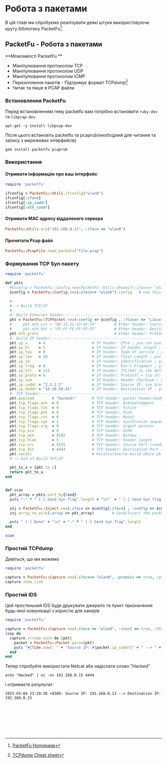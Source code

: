 # Робота з пакетами
В цій главі ми спробуємо реалізувати деякі штуки використовуючи круту бібліотеку PacketFu[^1].


## PacketFu - Робота з пакетами

**Можливості PacketFu **
* Маніпулювання протоколом TCP
* Маніпулювання протоколом UDP 
* Маніпулювання протоколом ICMP 
* Перехоплення пакетів - Підтримує формат TCPdump[^2]
* Читає та пише в PCAP файли


### Встановлення PacketFu
Перед встановленням гему packetfu вам потрібно встановити `ruby-dev` та `libpcap-dev`
```
apt-get -y install libpcap-dev
```

Після цього встановіть packetfu та pcaprub(необхідний для читання та запису з мережевих інтерфейсів)
```
gem install packetfu pcaprub
```

### Використання

#### Отримати інформацію про ваш інтерфейс
```ruby
require 'packetfu'

ifconfig = PacketFu::Utils.ifconfig("wlan0")
ifconfig[:iface]
ifconfig[:ip_saddr]
ifconfig[:eth_saddr]
```

#### Отримати MAC адресу віддаленого сервера
```ruby
PacketFu::Utils.arp("192.168.0.21", :iface => "wlan0")
```

#### Прочитати Pcap файл
```ruby
PacketFu::PcapFile.read_packets("file.pcap")
```


### Формування TCP Syn пакету

```ruby
require 'packetfu'

def pkts
  #$config = PacketFu::Config.new(PacketFu::Utils.whoami?(:iface=> "wlan0")).config 	# set interface
  $config = PacketFu::Config.new(:iface=> "wlan0").config   # use this line instead of above if you face `whoami?': uninitialized constant PacketFu::Capture (NameError)

  #
  #--> Build TCP/IP
  #
  #- Build Ethernet header:---------------------------------------
  pkt = PacketFu::TCPPacket.new(:config => $config , :flavor => "Linux")    # IP header
  #     pkt.eth_src = "00:11:22:33:44:55"        # Ether header: Source MAC ; you can use: pkt.eth_header.eth_src
  #     pkt.eth_dst = "FF:FF:FF:FF:FF:FF"        # Ether header: Destination MAC ; you can use: pkt.eth_header.eth_dst
  pkt.eth_proto                                  # Ether header: Protocol ; you can use: pkt.eth_header.eth_proto
  #- Build IP header:---------------------------------------------
  pkt.ip_v     = 4                     # IP header: IPv4 ; you can use: pkt.ip_header.ip_v
  pkt.ip_hl    = 5                     # IP header: IP header length ; you can use: pkt.ip_header.ip_hl
  pkt.ip_tos   = 0                     # IP header: Type of service ; you can use: pkt.ip_header.ip_tos
  pkt.ip_len   = 20                    # IP header: Total Length ; you can use: pkt.ip_header.ip_len
  pkt.ip_id                            # IP header: Identification ; you can use: pkt.ip_header.ip_id
  pkt.ip_frag  = 0                     # IP header: Don't Fragment ; you can use: pkt.ip_header.ip_frag
  pkt.ip_ttl   = 115                   # IP header: TTL(64) is the default ; you can use: pkt.ip_header.ip_ttl
  pkt.ip_proto = 6                     # IP header: Protocol = tcp (6) ; you can use: pkt.ip_header.ip_proto
  pkt.ip_sum						   # IP header: Header Checksum ; you can use: pkt.ip_header.ip_sum
  pkt.ip_saddr = "2.2.2.2"             # IP header: Source IP. use $config[:ip_saddr] if you want your real IP ; you can use: pkt.ip_header.ip_saddr
  pkt.ip_daddr = "10.20.50.45"         # IP header: Destination IP ; you can use: pkt.ip_header.ip_daddr
  #- TCP header:-------------------------------------------------
  pkt.payload        = "Hacked!"       # TCP header: packet header(body)
  pkt.tcp_flags.ack  = 0               # TCP header: Acknowledgment
  pkt.tcp_flags.fin  = 0               # TCP header: Finish
  pkt.tcp_flags.psh  = 0               # TCP header: Push
  pkt.tcp_flags.rst  = 0               # TCP header: Reset
  pkt.tcp_flags.syn  = 1               # TCP header: Synchronize sequence numbers
  pkt.tcp_flags.urg  = 0               # TCP header: Urgent pointer
  pkt.tcp_ecn        = 0               # TCP header: ECHO
  pkt.tcp_win        = 8192            # TCP header: Window
  pkt.tcp_hlen       = 5               # TCP header: header length
  pkt.tcp_src        = 5555            # TCP header: Source Port (random is the default )
  pkt.tcp_dst        = 4444            # TCP header: Destination Port (make it random/range for general scanning)
  pkt.recalc                           # Recalculate/re-build whole pkt (should be at the end)
  #--> End of Build TCP/IP

  pkt_to_a = [pkt.to_s]
  return pkt_to_a
end


def scan
  pkt_array = pkts.sort_by{rand}
  puts "-" * " [-] Send Syn flag".length + "\n"  + " [-] Send Syn flag " + "\n"

  inj = PacketFu::Inject.new(:iface => $config[:iface] , :config => $config, :promisc => false)
  inj.array_to_wire(:array => pkt_array)		# Send/Inject the packet through connection

  puts " [-] Done" + "\n" + "-" * " [-] Send Syn flag".length
end

scan
```


### Простий TCPdump
Дивіться, що ми можемо
```ruby
require 'packetfu'

capture = PacketFu::Capture.new(:iface=> "wlan0", :promisc => true, :start => true)
capture.show_live
```


### Простий IDS
Цей простенький IDS буде друкувати джерело та пункт призначення будь-якої комунікації з користю для хакерів
```ruby
require 'packetfu'

capture = PacketFu::Capture.new(:iface => "wlan0", :start => true, :filter => "ip")
loop do
  capture.stream.each do |pkt|
    packet = PacketFu::Packet.parse(pkt)
    puts "#{Time.now}: " + "Source IP: #{packet.ip_saddr}" + " --> " + "Destination IP: #{packet.ip_daddr}" if packet.payload =~ /hacked/i
  end
end
```
Тепер спробуйте використати Netcat аби надіслати слово "Hacked"
```
echo "Hacked" | nc -nv 192.168.0.15 4444
```
і отримаєте результат:
```
2015-03-04 23:20:38 +0300: Source IP: 192.168.0.13 --> Destination IP: 192.168.0.15
```

<br><br><br>
---
[^1]: [PacketFu Homepage](https://github.com/packetfu/packetfu)
[^2]: [TCPdump Cheat sheet](http://packetlife.net/media/library/12/tcpdump.pdf)
